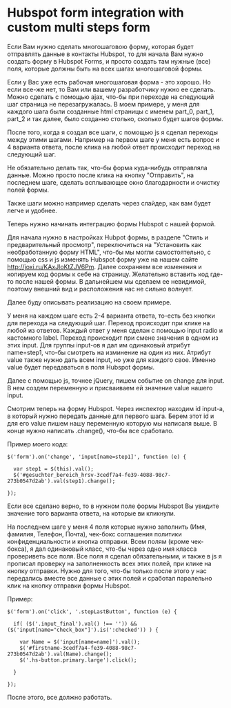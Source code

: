 # Hubspot form integration with custom multi steps form
Если Вам нужно сделать многошаговою форму, которая будет отправлять данные в контакты Hubspot, то для начала Вам нужно создать форму в Hubspot Forms, и просто создать там нужные (все) поля, которые должны быть на всех шагах многошаговой формы. 
  
Если у Вас уже есть рабочая многошаговая форма - это хорошо. Но если все-же нет, то Вам или вашему разработчику нужно ее сделать. Можно сделать с помощью ajax, что-бы при переходе на следующий шаг страница не перезагружалась. В моем примере, у меня для каждого шага были созданные html страницы с именем part_0, part_1, part_2 и так далее, было созданно столько, сколько будет шагов формы. 

После того, когда я создал все шаги, с помощью js я сделал переходы между этими шагами. Например на первом шаге у меня есть вопрос и 4 варианта ответа, после клика на любой ответ происходит переход на следующий шаг.

Не обязательно делать так, что-бы форма куда-нибудь отправляла данные. Можно просто после клика на кнопку "Отправить", на последнем шаге, сделать всплывающее окно благодарности и очистку полей формы.

Также шаги можно например сделать через слайдер, как вам будет легче и удобнее.

Теперь нужно начинать интеграцию формы Hubspot с нашей формой.

Для начала нужно в настройках Hubpot формы, в разделе "Стиль и предварительный просмотр", переключиться на "Установить как необработанную форму HTML", что-бы мы могли самостоятельно, с помощью css и js изменять Hubspot форму уже на нашем сайте http://joxi.ru/KAxJloKtZJV6Pm. Далее сохраняем все изменения и копируем код формы к себе на страницу. Желательно вставить код где-то после нашей формы. В дальнейшем мы сделаем ее невидимой, поэтому внешний вид и расположения нас не сильно волнует. 

Далее буду описывать реализацию на своем примере.

У меня на каждом шаге есть 2-4 варианта ответа, то-есть без кнопки для перехода на следующий шаг. Переход происходит при клике на любой из ответов. Каждый ответ у меня сделан с помощью input radio и кастомного label. Переход происходит при смене значения в одном из этих input.
Для группы input-ов я дал им одинаковый атрибут name=step1, что-бы смотреть на изминение на один из них. Атрибут value также нужно дать всем input, но уже для каждого свое. Именно value будет передаваться в поля Hubspot формы.

Далее с помощью js, точнее jQuery, пишем событие on change для input. В нем создем переменную и присваиваем ей значение value нашего input. 

Смотрим теперь на форму Hubspot. Через инспектор находим id input-a, в который нужно передать данные для первого шага. Берем этот id и для его value пишем нашу переменную которую мы написаля выше. В конце нужно написать .change(), что-бы все сработало.

Пример моего кода: 

    $('form').on('change', 'input[name=step1]', function (e) {

      var step1 = $(this).val();
      $('#gesuchter_bereich_hrsv-3cedf7a4-fe39-4088-98c7-273b0547d2ab').val(step1).change();
  
    });

Если все сделано верно, то в нужном поле формы Hubspot Вы увидите значение того варианта ответа, на которые ви кликнули. 

На последнем шаге у меня 4 поля которые нужно заполнить (Имя, фамилия, Телефон, Почта), чек-бокс соглашения политики конфиденциальности и кнопка отправки. Всем полям (кроме чек-бокса), я дал одинаковый класс, что-бы через одно имя класса провериветь все поля.
Все поля я сделал обязательными, и также в js я прописал проверку на заполненность всех этих полей, при клике на кнопку отправки. Нужно для того, что-бы только после этого у нас передались вместе все данные с этих полей и сработал паралельно клик на кнопку отправки формы Hubspot.

Пример:

    $('form').on('click', '.stepLastButton', function (e) {
    
      if( ($('.input_final').val() !== '')) && ($('input[name="check_box"]').is(':checked')) ) {
      
        var Name = $('input[name=name]').val();
        $('#firstname-3cedf7a4-fe39-4088-98c7-273b0547d2ab').val(Name).change();
        $('.hs-button.primary.large').click();
        
      }
      
    });

После этого, все должно работать.
